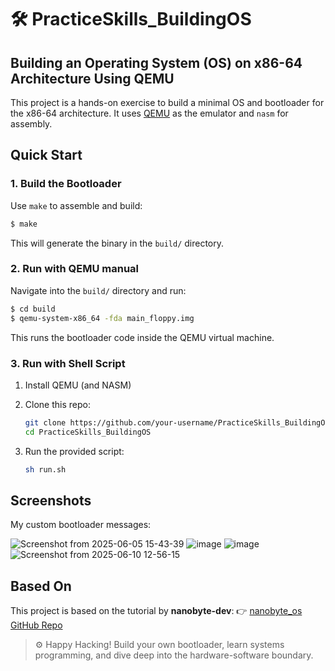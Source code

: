 # 🛠️ PracticeSkills_BuildingOS

## Building an Operating System (OS) on x86-64 Architecture Using QEMU

This project is a hands-on exercise to build a minimal OS and bootloader for the x86-64 architecture. It uses [QEMU](https://www.qemu.org/) as the emulator and `nasm` for assembly.


## Quick Start

### 1. Build the Bootloader

Use `make` to assemble and build:

```bash
$ make
````

This will generate the binary in the `build/` directory.

### 2. Run with QEMU manual 

Navigate into the `build/` directory and run:

```bash
$ cd build
$ qemu-system-x86_64 -fda main_floppy.img
```

This runs the bootloader code inside the QEMU virtual machine.

### 3. Run with Shell Script

1. Install QEMU (and NASM)
2. Clone this repo:

   ```bash
   git clone https://github.com/your-username/PracticeSkills_BuildingOS
   cd PracticeSkills_BuildingOS
   ```
3. Run the provided script:

   ```bash
   sh run.sh
   ```


## Screenshots

My custom bootloader messages:

![Screenshot from 2025-06-05 15-43-39](https://github.com/user-attachments/assets/cb482ac7-adb1-4048-ad9b-04322a59eafb)
![image](https://github.com/user-attachments/assets/676d6a9a-2fbf-4007-8b2c-74a40bae38ca)
![image](https://github.com/user-attachments/assets/43f836c7-9181-4a71-8aac-ed1bbe4cc456)
![Screenshot from 2025-06-10 12-56-15](https://github.com/user-attachments/assets/7166ec86-f4ce-43dc-86e8-fc5cb4a1f7c9)


## Based On

This project is based on the tutorial by **nanobyte-dev**:
👉 [nanobyte\_os GitHub Repo](https://github.com/nanobyte-dev/nanobyte_os)


> ⚙️ Happy Hacking! Build your own bootloader, learn systems programming, and dive deep into the hardware-software boundary.


